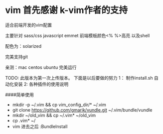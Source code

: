 vim   首先感谢 k-vim作者的支持
===

适合前端开发的vim配置

主要针对 sass/css  javascript  emmet 前端模板颜色<% %>高亮  以及shell

配色为：solarized

完美支持git

亲测：mac centos ubuntu 完美运行



TODO:
此版本为第一次上传版本。  下面是以后要做的努力
1：  制作install.sh  自动化安装
2:   各种插件的使用说明

####简单使用
* mkdir -p ~/.vim && cp vim_config_dir/* ~/.vim
* git clone https://github.com/gmarik/vundle.git ~/.vim/bundle/vundle
* mkdir ~/old_vim && cp ~/.vim* ~/old_vim
* cp .vim* ~/
* vim 进去之后 :BundleInstall
